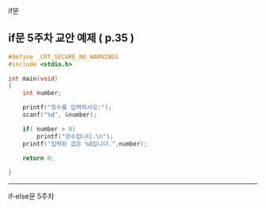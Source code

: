 if문






if문 5주차 교안 예제 ( p.35 )
------------------------------------------------
```c
#define _CRT_SECURE_NO_WARNINGS
#include <stdio.h>

int main(void)
{
    int number;

    printf("정수를 입력하시오:");
    scanf("%d", &number);

    if( number > 0)
        printf("양수입니다.\n");
    printf("입력된 값은 %d입니다.",number);
    
    return 0;

}
```
-------------------------------------------------
if-else문 5주차

